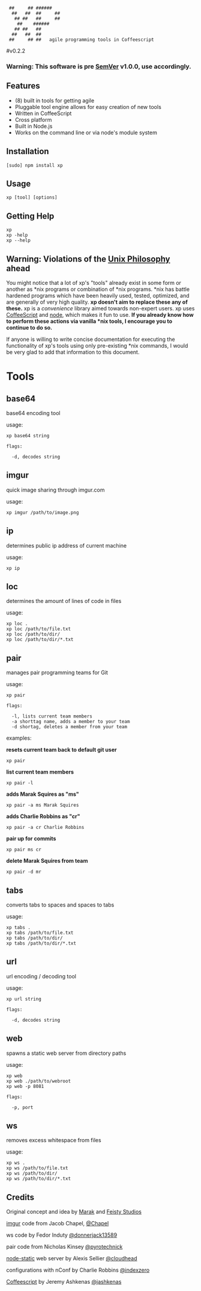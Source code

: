      ##     ## ######                                       
      ##   ##  ##     ##                                      
       ## ##   ##     ##                                      
        ##    ######                                       
       ## ##   ##                                             
      ##   ##  ##                                             
     ##     ## ##   agile programming tools in Coffeescript

#v0.2.2

### Warning: This software is pre [SemVer](http://semver.org/) v1.0.0, use accordingly.


## Features
  - (8) built in tools for getting agile
  - Pluggable tool engine allows for easy creation of new tools
  - Written in CoffeeScript
  - Cross platform 
  - Built in Node.js
  - Works on the command line or via node's module system

##  Installation
    [sudo] npm install xp

##  Usage
    xp [tool] [options]

## Getting Help

    xp
    xp -help
    xp --help

## Warning: Violations of the <a href="http://en.wikipedia.org/wiki/Unix_philosophy">Unix Philosophy</a> ahead

You might notice that a lot of xp's "tools" already exist in some form or another as \*nix programs or combination of \*nix programs. \*nix has battle hardened programs which have been heavily used, tested, optimized, and are generally of very high quality. **xp doesn't aim to replace these any of these.** xp is a *convenience* library aimed towards non-expert users. xp uses [CoffeeScript](http://coffeescript.com) and [node](http://nodejs.org), which makes it fun to use. **If you already know how to perform these actions via vanilla \*nix tools, I encourage you to continue to do so.** 

If anyone is willing to write concise documentation for executing the functionality of xp's tools using only pre-existing \*nix commands, I would be very glad to add that information to this document.

# Tools


## base64
base64 encoding tool 

usage:

    xp base64 string

    flags:

      -d, decodes string


## imgur

quick image sharing through imgur.com

usage:

    xp imgur /path/to/image.png

## ip

determines public ip address of current machine 

usage:

    xp ip

## loc

determines the amount of lines of code in files

usage:

    xp loc .
    xp loc /path/to/file.txt
    xp loc /path/to/dir/
    xp loc /path/to/dir/*.txt

## pair

manages pair programming teams for Git   

usage:

    xp pair

    flags:

      -l, lists current team members
      -a shorttag name, adds a member to your team
      -d shortag, deletes a member from your team

examples:

**resets current team back to default git user**

    xp pair

**list current team members**

    xp pair -l

**adds Marak Squires as "ms"**

    xp pair -a ms Marak Squires

**adds Charlie Robbins as "cr"**

    xp pair -a cr Charlie Robbins

**pair up for commits**

    xp pair ms cr

**delete Marak Squires from team**

    xp pair -d mr


     

## tabs
converts tabs to spaces and spaces to tabs

usage:

    xp tabs .
    xp tabs /path/to/file.txt
    xp tabs /path/to/dir/
    xp tabs /path/to/dir/*.txt


## url

url encoding / decoding tool  

usage:

    xp url string

    flags:

      -d, decodes string
  
## web
spawns a static web server from directory paths

usage:
     
    xp web
    xp web ./path/to/webroot
    xp web -p 8081

    flags:

      -p, port


## ws
removes excess whitespace from files

usage:

    xp ws .
    xp ws /path/to/file.txt
    xp ws /path/to/dir/
    xp ws /path/to/dir/*.txt

## Credits

Original concept and idea by [Marak](https://github.com/marak) and [Feisty Studios](https://github.com/feisty)

[imgur](http://imgur.com) code from Jacob Chapel, [@Chapel](https://github.com/chapel)

ws code by Fedor Induty [@donnerjack13589](https://github.com/donnerjack13589)

pair code from Nicholas Kinsey [@pyrotechnick](https://github.com/pyrotechnick)

[node-static](http://github.com/cloudhead/node-static) web server by Alexis Sellier [@cloudhead](https://github.com/cloudhead)

configurations with nConf by Charlie Robbins [@indexzero](http://github.com/indexzero/nconf)

[Coffeescript](http://Coffeescript.com) by Jeremy Ashkenas [@jashkenas](https://github.com/jashkenas)
